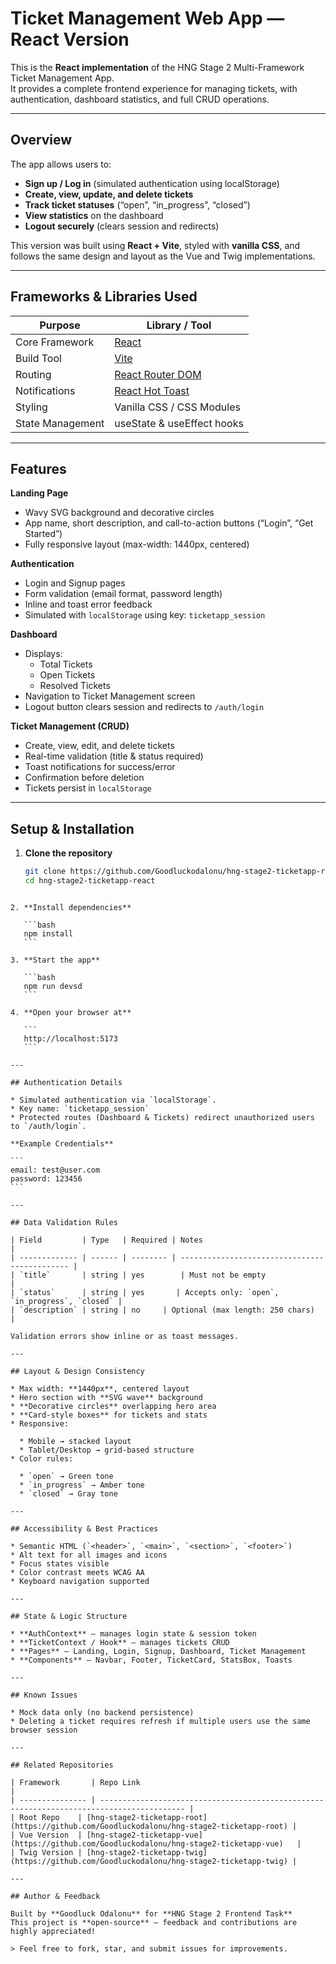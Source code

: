 # Ticket Management Web App — React Version

This is the **React implementation** of the HNG Stage 2 Multi-Framework Ticket Management App.  
It provides a complete frontend experience for managing tickets, with authentication, dashboard statistics, and full CRUD operations.

---

## Overview

The app allows users to:
- **Sign up / Log in** (simulated authentication using localStorage)
- **Create, view, update, and delete tickets**
- **Track ticket statuses** (“open”, “in_progress”, “closed”)
- **View statistics** on the dashboard
- **Logout securely** (clears session and redirects)

This version was built using **React + Vite**, styled with **vanilla CSS**, and follows the same design and layout as the Vue and Twig implementations.

---

## Frameworks & Libraries Used

| Purpose | Library / Tool |
|----------|----------------|
| Core Framework | [React](https://react.dev/) |
| Build Tool | [Vite](https://vitejs.dev/) |
| Routing | [React Router DOM](https://reactrouter.com/) |
| Notifications | [React Hot Toast](https://react-hot-toast.com/) |
| Styling | Vanilla CSS / CSS Modules |
| State Management | useState & useEffect hooks |

---

## Features

**Landing Page**
- Wavy SVG background and decorative circles  
- App name, short description, and call-to-action buttons (“Login”, “Get Started”)  
- Fully responsive layout (max-width: 1440px, centered)

**Authentication**
- Login and Signup pages  
- Form validation (email format, password length)  
- Inline and toast error feedback  
- Simulated with `localStorage` using key: `ticketapp_session`

**Dashboard**
- Displays:
  - Total Tickets
  - Open Tickets
  - Resolved Tickets
- Navigation to Ticket Management screen  
- Logout button clears session and redirects to `/auth/login`

**Ticket Management (CRUD)**
- Create, view, edit, and delete tickets  
- Real-time validation (title & status required)  
- Toast notifications for success/error  
- Confirmation before deletion  
- Tickets persist in `localStorage`

---

## Setup & Installation

1. **Clone the repository**
   ```bash
   git clone https://github.com/Goodluckodalonu/hng-stage2-ticketapp-react.git
   cd hng-stage2-ticketapp-react
````

2. **Install dependencies**

   ```bash
   npm install
   ```

3. **Start the app**

   ```bash
   npm run devsd
   ```

4. **Open your browser at**

   ```
   http://localhost:5173
   ```

---

## Authentication Details

* Simulated authentication via `localStorage`.
* Key name: `ticketapp_session`
* Protected routes (Dashboard & Tickets) redirect unauthorized users to `/auth/login`.

**Example Credentials**

```
email: test@user.com
password: 123456
```

---

## Data Validation Rules

| Field         | Type   | Required | Notes                                         |
| ------------- | ------ | -------- | --------------------------------------------- |
| `title`       | string | yes        | Must not be empty                             |
| `status`      | string | yes       | Accepts only: `open`, `in_progress`, `closed` |
| `description` | string | no     | Optional (max length: 250 chars)              |

Validation errors show inline or as toast messages.

---

## Layout & Design Consistency

* Max width: **1440px**, centered layout
* Hero section with **SVG wave** background
* **Decorative circles** overlapping hero area
* **Card-style boxes** for tickets and stats
* Responsive:

  * Mobile → stacked layout
  * Tablet/Desktop → grid-based structure
* Color rules:

  * `open` → Green tone
  * `in_progress` → Amber tone
  * `closed` → Gray tone

---

## Accessibility & Best Practices

* Semantic HTML (`<header>`, `<main>`, `<section>`, `<footer>`)
* Alt text for all images and icons
* Focus states visible
* Color contrast meets WCAG AA
* Keyboard navigation supported

---

## State & Logic Structure

* **AuthContext** — manages login state & session token
* **TicketContext / Hook** — manages tickets CRUD
* **Pages** — Landing, Login, Signup, Dashboard, Ticket Management
* **Components** — Navbar, Footer, TicketCard, StatsBox, Toasts

---

## Known Issues

* Mock data only (no backend persistence)
* Deleting a ticket requires refresh if multiple users use the same browser session

---

## Related Repositories

| Framework       | Repo Link                                                                                 |
| --------------- | ----------------------------------------------------------------------------------------- |
| Root Repo    | [hng-stage2-ticketapp-root](https://github.com/Goodluckodalonu/hng-stage2-ticketapp-root) |
| Vue Version  | [hng-stage2-ticketapp-vue](https://github.com/Goodluckodalonu/hng-stage2-ticketapp-vue)   |
| Twig Version | [hng-stage2-ticketapp-twig](https://github.com/Goodluckodalonu/hng-stage2-ticketapp-twig) |

---

## Author & Feedback

Built by **Goodluck Odalonu** for **HNG Stage 2 Frontend Task**
This project is **open-source** — feedback and contributions are highly appreciated!

> Feel free to fork, star, and submit issues for improvements.
